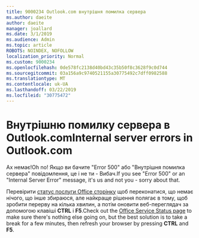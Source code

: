 ```yaml
---
title: 9000234 Outlook.com внутрішня помилка сервера
ms.author: daeite
author: daeite
manager: joallard
ms.date: 3/1/2019
ms.audience: Admin
ms.topic: article
ROBOTS: NOINDEX, NOFOLLOW
localization_priority: Normal
ms.custom: 9000234
ms.openlocfilehash: 0de578fc2138d40bd43c35b50f8c3628f9c0d744
ms.sourcegitcommit: 03a156a9c9740521155a30775492c7dff0982588
ms.translationtype: MT
ms.contentlocale: uk-UA
ms.lasthandoff: 03/22/2019
ms.locfileid: "30775472"
---
```

# <a name="internal-server-errors-in-outlookcom"></a><span data-ttu-id="a4ece-102">Внутрішню помилку сервера в Outlook.com</span><span class="sxs-lookup"><span data-stu-id="a4ece-102">Internal server errors in Outlook.com</span></span>

<span data-ttu-id="a4ece-103">Ах немає!</span><span class="sxs-lookup"><span data-stu-id="a4ece-103">Oh no!</span></span> <span data-ttu-id="a4ece-104">Якщо ви бачите "Error 500" або "Внутрішня помилка сервера" повідомлення, це і не ти - Вибач.</span><span class="sxs-lookup"><span data-stu-id="a4ece-104">If you see "Error 500" or an "Internal Server Error" message, it's us and not you - sorry about that.</span></span>

<span data-ttu-id="a4ece-105">Перевірити [статус послуги Office сторінку](https://portal.office.com/servicestatus) щоб переконатися, що немає нічого, що інше збираюся, але найкраще рішення полягає в тому, щоб зробити перерву на кілька хвилин, а потім оновити веб-переглядач за допомогою клавіші **CTRL** і **F5**.</span><span class="sxs-lookup"><span data-stu-id="a4ece-105">Check out the [Office Service Status page](https://portal.office.com/servicestatus) to make sure there's nothing else going on, but the best solution is to take a break for a few minutes, then refresh your browser by pressing **CTRL** and **F5**.</span></span>